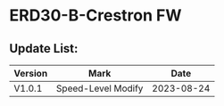 # ERD30-B-Crestron FW
 ##  Update List:    
|Version|Mark|Date|
|-|-|-|
|V1.0.1|Speed-Level Modify|2023-08-24|
